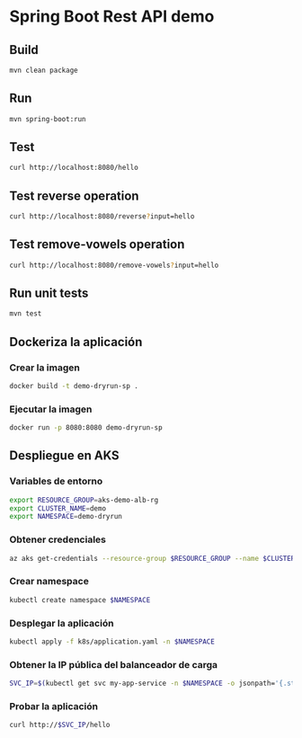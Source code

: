 # Spring Boot Rest API demo

## Build

```bash
mvn clean package
```

## Run

```bash
mvn spring-boot:run
```

## Test

```bash
curl http://localhost:8080/hello
```

## Test reverse operation
    
```bash
curl http://localhost:8080/reverse?input=hello
```

## Test remove-vowels operation
    
```bash
curl http://localhost:8080/remove-vowels?input=hello
```

## Run unit tests

```bash
mvn test
```

## Dockeriza la aplicación

### Crear la imagen

```bash
docker build -t demo-dryrun-sp .
```

### Ejecutar la imagen

```bash
docker run -p 8080:8080 demo-dryrun-sp
```

## Despliegue en AKS

### Variables de entorno

```bash
export RESOURCE_GROUP=aks-demo-alb-rg
export CLUSTER_NAME=demo
export NAMESPACE=demo-dryrun
```

### Obtener credenciales

```bash
az aks get-credentials --resource-group $RESOURCE_GROUP --name $CLUSTER_NAME
```

### Crear namespace

```bash
kubectl create namespace $NAMESPACE
```

### Desplegar la aplicación

```bash
kubectl apply -f k8s/application.yaml -n $NAMESPACE
```

### Obtener la IP pública del balanceador de carga

```bash
SVC_IP=$(kubectl get svc my-app-service -n $NAMESPACE -o jsonpath='{.status.loadBalancer.ingress[0].ip}')
```

### Probar la aplicación

```bash
curl http://$SVC_IP/hello
```